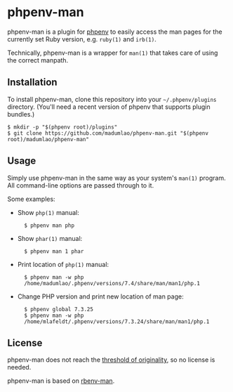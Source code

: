 phpenv-man
=========

phpenv-man is a plugin for [phpenv] to easily access the man pages for the
currently set Ruby version, e.g. `ruby(1)` and `irb(1)`.

Technically, phpenv-man is a wrapper for `man(1)` that takes care of using the
correct manpath.

Installation
------------

To install phpenv-man, clone this repository into your `~/.phpenv/plugins`
directory. (You'll need a recent version of phpenv that supports plugin
bundles.)

    $ mkdir -p "$(phpenv root)/plugins"
    $ git clone https://github.com/madumlao/phpenv-man.git "$(phpenv root)/madumlao/phpenv-man"


Usage
-----

Simply use phpenv-man in the same way as your system's `man(1)` program. All
command-line options are passed through to it.

Some examples:

* Show `php(1)` manual:

        $ phpenv man php

* Show `phar(1)` manual:

        $ phpenv man 1 phar

* Print location of `php(1)` manual:

        $ phpenv man -w php
        /home/madumlao/.phpenv/versions/7.4/share/man/man1/php.1

* Change PHP version and print new location of man page:

        $ phpenv global 7.3.25
        $ phpenv man -w php
        /home/mlafeldt/.phpenv/versions/7.3.24/share/man/man1/php.1


License
-------

phpenv-man does not reach the [threshold of originality], so no license is needed.

phpenv-man is based on [rbenv-man].


[phpenv]: https://github.com/phpenv/phpenv
[rbenv-man]: https://github.com/mlafeldt/rbenv-man
[threshold of originality]: http://en.wikipedia.org/wiki/Threshold_of_originality
